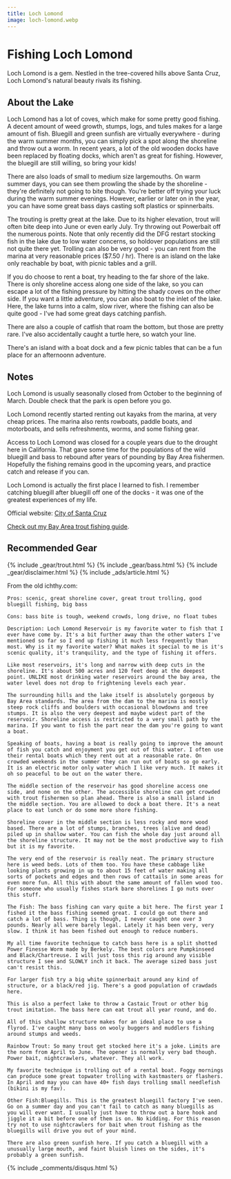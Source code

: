```yaml
---
title: Loch Lomond
image: loch-lomond.webp
---
```


# Fishing Loch Lomond

Loch Lomond is a gem. Nestled in the tree-covered hills above Santa Cruz, Loch Lomond's natural beauty rivals its fishing.


## About the Lake

Loch Lomond has a lot of coves, which make for some pretty good fishing. A decent amount of weed growth, stumps, logs, and tules makes for a large amount of fish. Bluegill and green sunfish are virtually everywhere - during the warm summer months, you can simply pick a spot along the shoreline and throw out a worm. In recent years, a lot of the old wooden docks have been replaced by floating docks, which aren't as great for fishing. However, the bluegill are still willing, so bring your kids!

There are also loads of small to medium size largemouths. On warm summer days, you can see them prowling the shade by the shoreline - they're definitely not going to bite though. You're better off trying your luck during the warm summer evenings. However, earlier or later on in the year, you can have some great bass days casting soft plastics or spinnerbaits.

The trouting is pretty great at the lake. Due to its higher elevation, trout will often bite deep into June or even early July. Try throwing out Powerbait off the numerous points. Note that only recently did the DFG restart stocking fish in the lake due to low water concerns, so holdover populations are still not quite there yet. Trolling can also be very good - you can rent from the marina at very reasonable prices ($7.50 / hr). There is an island on the lake only reachable by boat, with picnic tables and a grill.

If you do choose to rent a boat, try heading to the far shore of the lake. There is only shoreline access along one side of the lake, so you can escape a lot of the fishing pressure by hitting the shady coves on the other side. If you want a little adventure, you can also boat to the inlet of the lake. Here, the lake turns into a calm, slow river, where the fishing can also be quite good - I've had some great days catching panfish.

There are also a couple of catfish that roam the bottom, but those are pretty rare. I've also accidentally caught a turtle here, so watch your line.

There's an island with a boat dock and a few picnic tables that can be a fun place for an afternoonn adventure.

## Notes

Loch Lomond is usually seasonally closed from October to the beginning of March. Double check that the park is open before you go.

Loch Lomond recently started renting out kayaks from the marina, at very cheap prices. The marina also rents rowboats, paddle boats, and motorboats, and sells refreshments, worms, and some fishing gear.

Access to Loch Lomond was closed for a couple years due to the drought here in California. That gave some time for the populations of the wild bluegill and bass to rebound after years of pounding by Bay Area fishermen. Hopefully the fishing remains good in the upcoming years, and practice catch and release if you can.

Loch Lomond is actually the first place I learned to fish. I remember catching bluegill after bluegill off one of the docks - it was one of the greatest experiences of my life.

Official website: [City of Santa Cruz](https://www.cityofsantacruz.com/government/city-departments/water/watershed/loch-lomond-recreation)

[Check out my Bay Area trout fishing guide](/trout).

## Recommended Gear

{% include _gear/trout.html %}
{% include _gear/bass.html %}
{% include _gear/disclaimer.html %}
{% include _ads/article.html %}



From the old ichthy.com:

```
Pros: scenic, great shoreline cover, great trout trolling, good bluegill fishing, big bass

Cons: bass bite is tough, weekend crowds, long drive, no float tubes

Description: Loch Lomond Reservoir is my favorite water to fish that I ever have come by. It's a bit further away than the other waters I've mentioned so far so I end up fishing it much less frequently than most. Why is it my favorite water? What makes it special to me is it's scenic quality, it's tranquility, and the type of fishing it offers.

Like most reservoirs, it's long and narrow with deep cuts in the shoreline. It's about 500 acres and 120 feet deep at the deepest point. UNLIKE most drinking water reservoirs around the bay area, the water level does not drop to frightening levels each year.

The surrounding hills and the lake itself is absolutely gorgeous by Bay Area standards. The area from the dam to the marina is mostly steep rock cliffs and boulders with occasional blowdowns and tree stumps. It is also the very deepest and maybe widest part of the reservoir. Shoreline access is restricted to a very small path by the marina. If you want to fish the part near the dam you're going to want a boat.

Speaking of boats, having a boat is really going to improve the amount of fish you catch and enjoyment you get out of this water. I often use their rental boats which they rent out at a reasonable rate. On crowded weekends in the summer they can run out of boats so go early. It is an electric motor only water which I like very much. It makes it oh so peaceful to be out on the water there.

The middle section of the reservoir has good shoreline access one side, and none on the other. The accessible shoreline can get crowded with trout fishermen so plan ahead. There is also a small island in the middle section. You are allowed to dock a boat there. It's a neat place to eat lunch or do some more shore fishing.

Shoreline cover in the middle section is less rocky and more wood based. There are a lot of stumps, branches, trees (alive and dead) piled up in shallow water. You can fish the whole day just around all the shoreline structure. It may not be the most productive way to fish but it is my favorite.

The very end of the reservoir is really neat. The primary structure here is weed beds. Lots of them too. You have these cabbage like looking plants growing in up to about 15 feet of water making all sorts of pockets and edges and then rows of cattails in some areas for even more fun. All this with about the same amount of fallen wood too. For someone who usually fishes stark bare shorelines I go nuts over this stuff.

The Fish: The bass fishing can vary quite a bit here. The first year I fished it the bass fishing seemed great. I could go out there and catch a lot of bass. Thing is though, I never caught one over 3 pounds. Nearly all were barely legal. Lately it has been very, very slow. I think it has been fished out enough to reduce numbers.

My all time favorite technique to catch bass here is a split shotted Power Finesse Worm made by Berkely. The best colors are Pumpkinseed and Black/Chartreuse. I will just toss this rig around any visible structure I see and SLOWLY inch it back. The average sized bass just can't resist this.

For larger fish try a big white spinnerbait around any kind of structure, or a black/red jig. There's a good population of crawdads here.

This is also a perfect lake to throw a Castaic Trout or other big trout imitation. The bass here can eat trout all year round, and do.

All of this shallow structure makes for an ideal place to use a flyrod. I've caught many bass on wooly buggers and muddlers fishing around stumps and weeds.

Rainbow Trout: So many trout get stocked here it's a joke. Limits are the norm from April to June. The opener is normally very bad though. Power bait, nightcrawlers, whatever. They all work.

My favorite technique is trolling out of a rental boat. Foggy mornings can produce some great topwater trolling with kastmasters or flashers. In April and may you can have 40+ fish days trolling small needlefish (bikini is my fav).

Other Fish:Bluegills. This is the greatest bluegill factory I've seen. Go on a summer day and you can't fail to catch as many bluegills as you will ever want. I usually just have to throw out a bare hook and jiggle it a bit before one of them is on. No kidding. For this reason try not to use nightcrawlers for bait when trout fishing as the bluegills will drive you out of your mind.

There are also green sunfish here. If you catch a bluegill with a unusually large mouth, and faint bluish lines on the sides, it's probably a green sunfish. 
```

{% include _comments/disqus.html %}